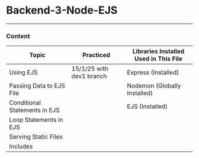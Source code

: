 # **Backend-3-Node-EJS**

---
### **Content**

| **Topic**                             | **Practiced**           | **Libraries Installed Used in This File**   |
|---------------------------------------|-------------------------|---------------------------------------------|
| Using EJS                             | 15/1/25 with dev1 branch| Express (Installed)                        |
| Passing Data to EJS File              |                         | Nodemon (Globally Installed)               |
| Conditional Statements in EJS         |                         | EJS (Installed)                            |
| Loop Statements in EJS                |                         |                                             |
| Serving Static Files                  |                         |                                             |
| Includes                              |                         |                                             |
